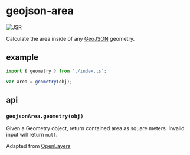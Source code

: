 # geojson-area

[![JSR](https://jsr.io/badges/@birkskyum/geojson-area)](https://jsr.io/@birkskyum/geojson-area)


Calculate the area inside of any [GeoJSON](http://geojson.org/) geometry.


## example

```js
import { geometry } from './index.ts';

var area = geometry(obj);
```

## api

### `geojsonArea.geometry(obj)`

Given a Geometry object, return contained
area as square meters. Invalid input will return `null`.

Adapted from [OpenLayers](http://openlayers.org/)
